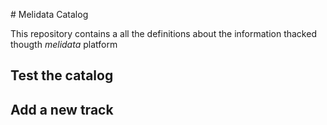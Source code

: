 # Melidata Catalog

This repository contains a all the definitions about the information thacked thougth *melidata* platform

## Test the catalog

## Add a new track

